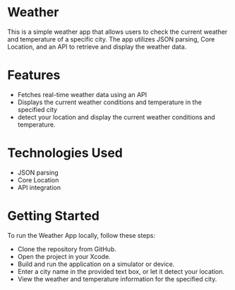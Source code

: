 # Weather

This is a simple weather app that allows users to check the current weather and temperature of a specific city. The app utilizes JSON parsing, Core Location, and an API to retrieve and display the weather data.

# Features
- Fetches real-time weather data using an API
- Displays the current weather conditions and temperature in the specified city
- detect your location and display the current weather conditions and temperature.

# Technologies Used
- JSON parsing
- Core Location
- API integration

# Getting Started
To run the Weather App locally, follow these steps:

- Clone the repository from GitHub.
- Open the project in your Xcode.
- Build and run the application on a simulator or device.
- Enter a city name in the provided text box, or let it detect your location.
- View the weather and temperature information for the specified city.
